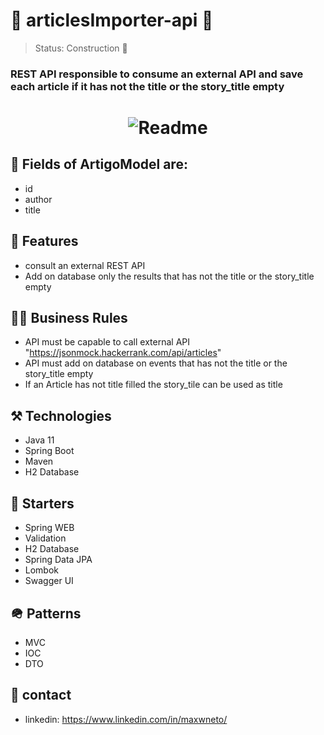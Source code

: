 # 📰 articlesImporter-api 📰

> Status: Construction 🚧
### REST API responsible to consume an external API and save each article  if it has not the title or the story_title empty

<h1 align="center">
  <img alt="Readme" title="Readme" src="https://user-images.githubusercontent.com/87916631/174701540-d5130a1c-8148-4e09-a826-e35222f613e5.JPG"/>
</h1>

## 🔘 Fields of ArtigoModel are:
+ id
+ author
+ title

## 📔 Features
+ consult an external REST API
+ Add on database only the results that has not the title or the story_title empty

## 🤝🏽 Business Rules

+ API must be capable to call external API "https://jsonmock.hackerrank.com/api/articles"
+ API must add on database on events that has not the title or the story_title empty
+ If an Article has not title filled the story_tile can be used as title

## ⚒️ Technologies
+ Java 11
+ Spring Boot
+ Maven
+ H2 Database


## 🌱 Starters
+ Spring WEB
+ Validation
+ H2 Database
+ Spring Data JPA
+ Lombok
+ Swagger UI

## 🪖 Patterns
+ MVC
+ IOC
+ DTO

## 📲 contact
+ linkedin: https://www.linkedin.com/in/maxwneto/

